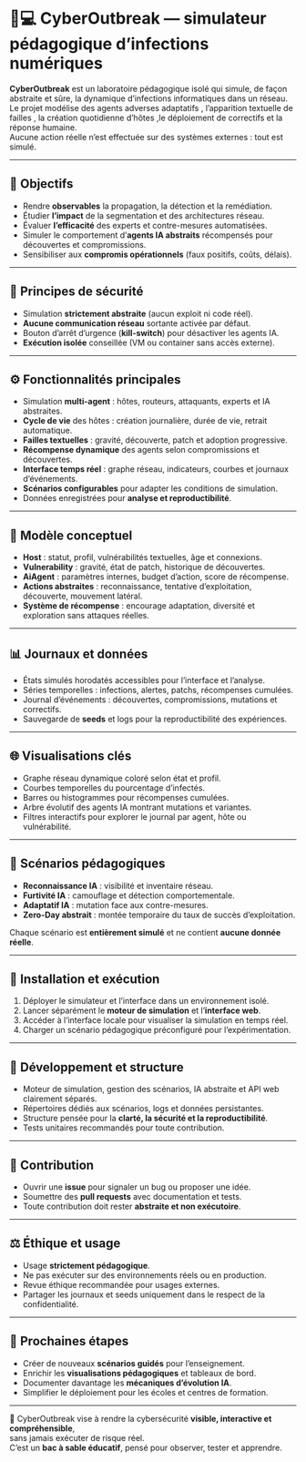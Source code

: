 # 🧠💻 CyberOutbreak — simulateur pédagogique d’infections numériques

**CyberOutbreak** est un laboratoire pédagogique isolé qui simule, de façon abstraite et sûre,
la dynamique d’infections informatiques dans un réseau.  
Le projet modélise des agents adverses adaptatifs , l’apparition textuelle de failles ,
la création quotidienne d’hôtes ,le déploiement de correctifs et la réponse humaine.  
Aucune action réelle n’est effectuée sur des systèmes externes : tout est simulé.

---

## 🎯 Objectifs
- Rendre **observables** la propagation, la détection et la remédiation.  
- Étudier **l’impact** de la segmentation et des architectures réseau.  
- Évaluer **l’efficacité** des experts et contre-mesures automatisées.  
- Simuler le comportement d’**agents IA abstraits** récompensés pour découvertes et compromissions.  
- Sensibiliser aux **compromis opérationnels** (faux positifs, coûts, délais).

---

## 🧱 Principes de sécurité
- Simulation **strictement abstraite** (aucun exploit ni code réel).  
- **Aucune communication réseau** sortante activée par défaut.  
- Bouton d’arrêt d’urgence (**kill-switch**) pour désactiver les agents IA.  
- **Exécution isolée** conseillée (VM ou container sans accès externe).  

---

## ⚙️ Fonctionnalités principales
- Simulation **multi-agent** : hôtes, routeurs, attaquants, experts et IA abstraites.  
- **Cycle de vie** des hôtes : création journalière, durée de vie, retrait automatique.  
- **Failles textuelles** : gravité, découverte, patch et adoption progressive.  
- **Récompense dynamique** des agents selon compromissions et découvertes.  
- **Interface temps réel** : graphe réseau, indicateurs, courbes et journaux d’événements.  
- **Scénarios configurables** pour adapter les conditions de simulation.  
- Données enregistrées pour **analyse et reproductibilité**.

---

## 🧩 Modèle conceptuel
- **Host** : statut, profil, vulnérabilités textuelles, âge et connexions.  
- **Vulnerability** : gravité, état de patch, historique de découvertes.  
- **AiAgent** : paramètres internes, budget d’action, score de récompense.  
- **Actions abstraites** : reconnaissance, tentative d’exploitation, découverte, mouvement latéral.  
- **Système de récompense** : encourage adaptation, diversité et exploration sans attaques réelles.

---

## 📊 Journaux et données
- États simulés horodatés accessibles pour l’interface et l’analyse.  
- Séries temporelles : infections, alertes, patchs, récompenses cumulées.  
- Journal d’événements : découvertes, compromissions, mutations et correctifs.  
- Sauvegarde de **seeds** et logs pour la reproductibilité des expériences.

---

## 🌐 Visualisations clés
- Graphe réseau dynamique coloré selon état et profil.  
- Courbes temporelles du pourcentage d’infectés.  
- Barres ou histogrammes pour récompenses cumulées.  
- Arbre évolutif des agents IA montrant mutations et variantes.  
- Filtres interactifs pour explorer le journal par agent, hôte ou vulnérabilité.

---

## 🧪 Scénarios pédagogiques
- **Reconnaissance IA** : visibilité et inventaire réseau.  
- **Furtivité IA** : camouflage et détection comportementale.  
- **Adaptatif IA** : mutation face aux contre-mesures.  
- **Zero-Day abstrait** : montée temporaire du taux de succès d’exploitation.  

Chaque scénario est **entièrement simulé** et ne contient **aucune donnée réelle**.

---

## 🚀 Installation et exécution
1. Déployer le simulateur et l’interface dans un environnement isolé.  
2. Lancer séparément le **moteur de simulation** et l’**interface web**.  
3. Accéder à l’interface locale pour visualiser la simulation en temps réel.  
4. Charger un scénario pédagogique préconfiguré pour l’expérimentation.

---

## 🧠 Développement et structure
- Moteur de simulation, gestion des scénarios, IA abstraite et API web clairement séparés.  
- Répertoires dédiés aux scénarios, logs et données persistantes.  
- Structure pensée pour la **clarté, la sécurité et la reproductibilité**.  
- Tests unitaires recommandés pour toute contribution.

---

## 🤝 Contribution
- Ouvrir une **issue** pour signaler un bug ou proposer une idée.  
- Soumettre des **pull requests** avec documentation et tests.  
- Toute contribution doit rester **abstraite et non exécutoire**.

---

## ⚖️ Éthique et usage
- Usage **strictement pédagogique**.  
- Ne pas exécuter sur des environnements réels ou en production.  
- Revue éthique recommandée pour usages externes.  
- Partager les journaux et seeds uniquement dans le respect de la confidentialité.

---

## 🔮 Prochaines étapes
- Créer de nouveaux **scénarios guidés** pour l’enseignement.  
- Enrichir les **visualisations pédagogiques** et tableaux de bord.  
- Documenter davantage les **mécaniques d’évolution IA**.  
- Simplifier le déploiement pour les écoles et centres de formation.

---

🧠 CyberOutbreak vise à rendre la cybersécurité **visible, interactive et compréhensible**,  
sans jamais exécuter de risque réel.  
C’est un **bac à sable éducatif**, pensé pour observer, tester et apprendre.
